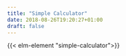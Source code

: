 ```yaml
---
title: "Simple Calculator"
date: 2018-08-26T19:20:27+01:00
draft: false
---
```


{{< elm-element "simple-calculator">}}
